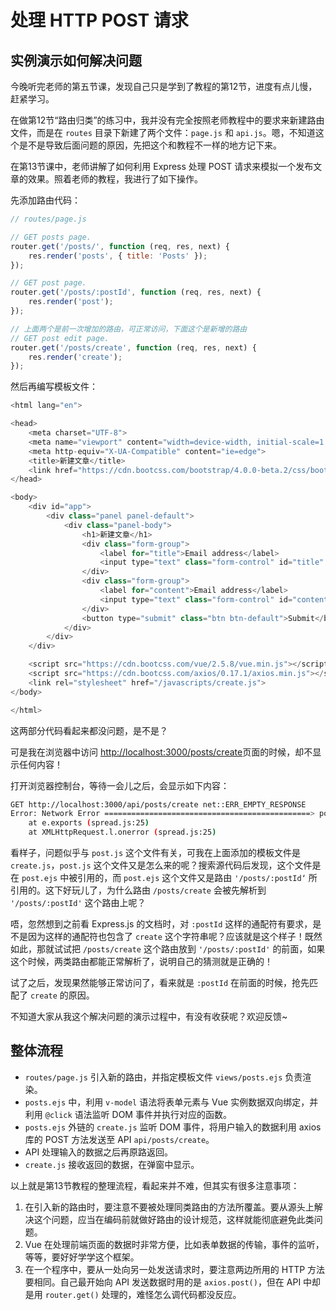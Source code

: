 # 处理 HTTP POST 请求

## 实例演示如何解决问题

今晚听完老师的第五节课，发现自己只是学到了教程的第12节，进度有点儿慢，赶紧学习。

在做第12节“路由归类”的练习中，我并没有完全按照老师教程中的要求来新建路由文件，而是在 `routes` 目录下新建了两个文件：`page.js` 和 `api.js`。嗯，不知道这个是不是导致后面问题的原因，先把这个和教程不一样的地方记下来。

在第13节课中，老师讲解了如何利用 Express 处理 POST 请求来模拟一个发布文章的效果。照着老师的教程，我进行了如下操作。

先添加路由代码：

```javascript
// routes/page.js

// GET posts page.
router.get('/posts/', function (req, res, next) {
    res.render('posts', { title: 'Posts' });
});

// GET post page.
router.get('/posts/:postId', function (req, res, next) {
    res.render('post');
});

// 上面两个是前一次增加的路由，可正常访问，下面这个是新增的路由
// GET post edit page.
router.get('/posts/create', function (req, res, next) {
    res.render('create');
});
```

然后再编写模板文件：

```javascript
<html lang="en">

<head>
    <meta charset="UTF-8">
    <meta name="viewport" content="width=device-width, initial-scale=1.0">
    <meta http-equiv="X-UA-Compatible" content="ie=edge">
    <title>新建文章</title>
    <link href="https://cdn.bootcss.com/bootstrap/4.0.0-beta.2/css/bootstrap.min.css" rel="stylesheet">
</head>

<body>
    <div id="app">
        <div class="panel panel-default">
            <div class="panel-body">
                <h1>新建文章</h1>
                <div class="form-group">
                    <label for="title">Email address</label>
                    <input type="text" class="form-control" id="title" placeholder="请输入文章标题">
                </div>
                <div class="form-group">
                    <label for="content">Email address</label>
                    <input type="text" class="form-control" id="content" placeholder="请输入文章内容">
                </div>
                <button type="submit" class="btn btn-default">Submit</button>
            </div>
        </div>
    </div>

    <script src="https://cdn.bootcss.com/vue/2.5.8/vue.min.js"></script>
    <script src="https://cdn.bootcss.com/axios/0.17.1/axios.min.js"></script>
    <link rel="stylesheet" href="/javascripts/create.js">
</body>

</html>
```

这两部分代码看起来都没问题，是不是？

可是我在浏览器中访问 [http://localhost:3000/posts/create](http://localhost:3000/posts/create)页面的时候，却不显示任何内容！

打开浏览器控制台，等待一会儿之后，会显示如下内容：

```bash
GET http://localhost:3000/api/posts/create net::ERR_EMPTY_RESPONSE
Error: Network Error ==============================================> post.js:23
    at e.exports (spread.js:25)
    at XMLHttpRequest.l.onerror (spread.js:25)
```

看样子，问题似乎与 `post.js` 这个文件有关，可我在上面添加的模板文件是 `create.js`，`post.js` 这个文件又是怎么来的呢？搜索源代码后发现，这个文件是在 `post.ejs` 中被引用的，而 `post.ejs` 这个文件又是路由 `'/posts/:postId‘` 所引用的。这下好玩儿了，为什么路由 `/posts/create` 会被先解析到 `'/posts/:postId'` 这个路由上呢？

唔，忽然想到之前看 Express.js 的文档时，对 `:postId` 这样的通配符有要求，是不是因为这样的通配符也包含了 `create` 这个字符串呢？应该就是这个样子！既然如此，那就试试把 `/posts/create` 这个路由放到 `'/posts/:postId'` 的前面，如果这个时候，两类路由都能正常解析了，说明自己的猜测就是正确的！

试了之后，发现果然能够正常访问了，看来就是 `:postId` 在前面的时候，抢先匹配了 `create` 的原因。

不知道大家从我这个解决问题的演示过程中，有没有收获呢？欢迎反馈~

## 整体流程

- `routes/page.js` 引入新的路由，并指定模板文件 `views/posts.ejs` 负责渲染。
- `posts.ejs` 中，利用 `v-model` 语法将表单元素与 Vue 实例数据双向绑定，并利用 `@click` 语法监听 DOM 事件并执行对应的函数。
- `posts.ejs` 外链的 `create.js` 监听 DOM 事件，将用户输入的数据利用 axios 库的 POST 方法发送至 API `api/posts/create`。
- API 处理输入的数据之后再原路返回。
- `create.js` 接收返回的数据，在弹窗中显示。

以上就是第13节教程的整理流程，看起来并不难，但其实有很多注意事项：

1. 在引入新的路由时，要注意不要被处理同类路由的方法所覆盖。要从源头上解决这个问题，应当在编码前就做好路由的设计规范，这样就能彻底避免此类问题。
2. Vue 在处理前端页面的数据时非常方便，比如表单数据的传输，事件的监听，等等，要好好学学这个框架。
3. 在一个程序中，要从一处向另一处发送请求时，要注意两边所用的 HTTP 方法要相同。自己最开始向 API 发送数据时用的是 `axios.post()`，但在 API 中却是用 `router.get()` 处理的，难怪怎么调代码都没反应。
